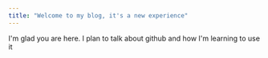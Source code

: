 ```yaml
---
title: "Welcome to my blog, it's a new experience"
---
```


I'm glad you are here. I plan to talk about github and how I'm learning to use it
